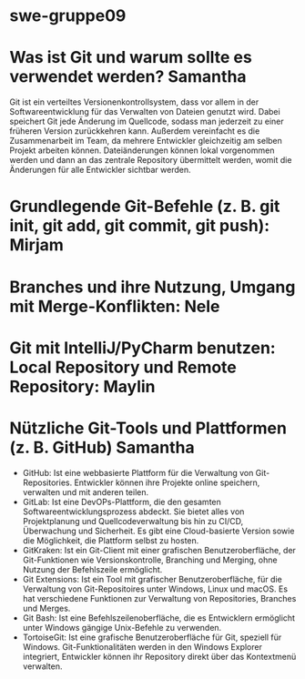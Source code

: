 # swe-gruppe09
# Was ist Git und warum sollte es verwendet werden? Samantha

Git ist ein verteiltes Versionenkontrollsystem, dass vor allem in der Softwareentwicklung für das Verwalten von Dateien genutzt wird. Dabei speichert Git jede Änderung im Quellcode, sodass man jederzeit zu einer früheren Version zurückkehren kann. Außerdem vereinfacht es die Zusammenarbeit im Team, da mehrere Entwickler gleichzeitig am selben Projekt arbeiten können. Dateiänderungen können lokal vorgenommen werden und dann an das zentrale Repository übermittelt werden, womit die Änderungen für alle Entwickler sichtbar werden.

# Grundlegende Git-Befehle (z. B. git init, git add, git commit, git push): Mirjam
# Branches und ihre Nutzung, Umgang mit Merge-Konflikten: Nele
# Git mit IntelliJ/PyCharm benutzen: Local Repository und Remote Repository: Maylin

# Nützliche Git-Tools und Plattformen (z. B. GitHub) Samantha

- GitHub: Ist eine webbasierte Plattform für die Verwaltung von Git-Repositories. Entwickler können ihre Projekte online speichern, verwalten und mit anderen teilen.
- GitLab: Ist eine DevOPs-Plattform, die den gesamten Softwareentwicklungsprozess abdeckt. Sie bietet alles von Projektplanung und Quellcodeverwaltung bis hin zu CI/CD, Überwachung und Sicherheit. Es gibt eine Cloud-basierte Version sowie die Möglichkeit, die Plattform selbst zu hosten.
- GitKraken: Ist ein Git-Client mit einer grafischen Benutzeroberfläche, der Git-Funktionen wie Versionskontrolle, Branching und Merging, ohne Nutzung der Befehlszeile ermöglicht.
- Git Extensions: Ist ein Tool mit grafischer Benutzeroberfläche, für die Verwaltung von Git-Repositoires unter Windows, Linux und macOS. Es hat verschiedene Funktionen zur Verwaltung von Repositories, Branches und Merges.
- Git Bash: Ist eine Befehlszeilenoberfläche, die es Entwicklern ermöglicht unter Windows gängige Unix-Befehle zu verwenden.
- TortoiseGit: Ist eine grafische Benutzeroberfläche für Git, speziell für Windows. Git-Funktionalitäten werden in den Windows Explorer integriert, Entwickler können ihr Repository direkt über das Kontextmenü verwalten.

